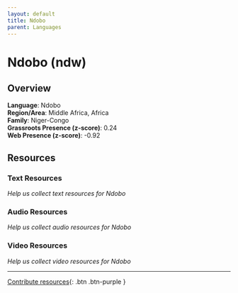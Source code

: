 ```yaml
---
layout: default
title: Ndobo
parent: Languages
---
```


# Ndobo (ndw)

## Overview

**Language**: Ndobo  
**Region/Area**: Middle Africa, Africa  
**Family**: Niger-Congo  
**Grassroots Presence (z-score)**: 0.24  
**Web Presence (z-score)**: -0.92  

## Resources

### Text Resources
*Help us collect text resources for Ndobo*

### Audio Resources
*Help us collect audio resources for Ndobo*

### Video Resources
*Help us collect video resources for Ndobo*

---

[Contribute resources](https://forms.office.com/e/1SfLJx3u1r){: .btn .btn-purple }
